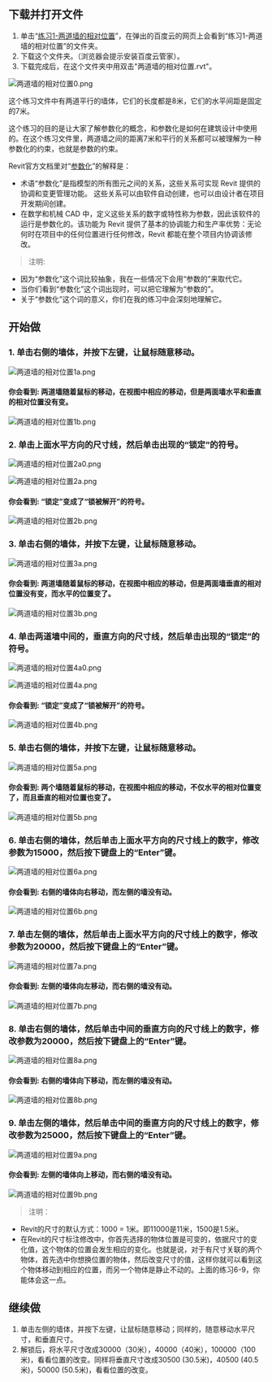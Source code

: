 ## 下载并打开文件

1. 单击“[练习1-两道墙的相对位置](http://pan.baidu.com/s/1dElp7ot)”，在弹出的百度云的网页上会看到“练习1-两道墙的相对位置”的文件夹。
2. 下载这个文件夹。（浏览器会提示安装百度云管家）。
3. 下载完成后，在这个文件夹中用双击"两道墙的相对位置.rvt"。

![两道墙的相对位置0.png](/images/两道墙的相对位置/两道墙的相对位置0.png)

这个练习文件中有两道平行的墙体，它们的长度都是8米，它们的水平间距是固定的7米。

这个练习的目的是让大家了解参数化的概念，和参数化是如何在建筑设计中使用的。在这个练习文件里，两道墙之间的距离7米和平行的关系都可以被理解为一种参数化的约束，也就是参数的约束。

Revit官方文档里对“[参数化](https://knowledge.autodesk.com/support/revit-products/getting-started/caas/CloudHelp/cloudhelp/2014/ENU/Revit/files/GUID-71F2C8EE-2A90-4076-A6C7-702082566DDF-htm.html)”的解释是：

- 术语“参数化”是指模型的所有图元之间的关系，这些关系可实现 Revit 提供的协调和变更管理功能。 这些关系可以由软件自动创建，也可以由设计者在项目开发期间创建。
- 在数学和机械 CAD 中，定义这些关系的数字或特性称为参数，因此该软件的运行是参数化的。该功能为 Revit 提供了基本的协调能力和生产率优势：无论何时在项目中的任何位置进行任何修改，Revit 都能在整个项目内协调该修改。

> 注明:
>  
- 因为“参数化”这个词比较抽象，我在一些情况下会用“参数的”来取代它。
- 当你们看到“参数化”这个词出现时，可以把它理解为“参数的”。
- 关于“参数化”这个词的意义，你们在我的练习中会深刻地理解它。

## 开始做

### 1. 单击右侧的墙体，并按下左键，让鼠标随意移动。

![两道墙的相对位置1a.png](/images/两道墙的相对位置/两道墙的相对位置1a.png)

#### 你会看到: 两道墙随着鼠标的移动，在视图中相应的移动，但是两面墙水平和垂直的相对位置没有变。

![两道墙的相对位置1b.png](/images/两道墙的相对位置/两道墙的相对位置1b.png)

### 2. 单击上面水平方向的尺寸线，然后单击出现的“锁定”的符号。

![两道墙的相对位置2a0.png](/images/两道墙的相对位置/两道墙的相对位置2a0.png)

![两道墙的相对位置2a.png](/images/两道墙的相对位置/两道墙的相对位置2a.png)

#### 你会看到: “锁定”变成了“锁被解开”的符号。

![两道墙的相对位置2b.png](/images/两道墙的相对位置/两道墙的相对位置2b.png)

### 3. 单击右侧的墙体，并按下左键，让鼠标随意移动。
 
![两道墙的相对位置3a.png](/images/两道墙的相对位置/两道墙的相对位置3a.png)

#### 你会看到: 两道墙随着鼠标的移动，在视图中相应的移动，但是两面墙垂直的相对位置没有变，而水平的位置变了。

![两道墙的相对位置3b.png](/images/两道墙的相对位置/两道墙的相对位置3b.png)

### 4. 单击两道墙中间的，垂直方向的尺寸线，然后单击出现的“锁定”的符号。

![两道墙的相对位置4a0.png](/images/两道墙的相对位置/两道墙的相对位置4a0.png)

![两道墙的相对位置4a.png](/images/两道墙的相对位置/两道墙的相对位置4a.png)

#### 你会看到: “锁定”变成了“锁被解开”的符号。

![两道墙的相对位置4b.png](/images/两道墙的相对位置/两道墙的相对位置4b.png)

### 5. 单击右侧的墙体，并按下左键，让鼠标随意移动。

![两道墙的相对位置5a.png](/images/两道墙的相对位置/两道墙的相对位置5a.png)

#### 你会看到: 两个墙随着鼠标的移动，在视图中相应的移动，不仅水平的相对位置变了，而且垂直的相对位置也变了。

![两道墙的相对位置5b.png](/images/两道墙的相对位置/两道墙的相对位置5b.png)

### 6. 单击右侧的墙体，然后单击上面水平方向的尺寸线上的数字，修改参数为15000，然后按下键盘上的“Enter”键。

![两道墙的相对位置6a.png](/images/两道墙的相对位置/两道墙的相对位置6a.png)

#### 你会看到: 右侧的墙体向右移动，而左侧的墙没有动。

![两道墙的相对位置6b.png](/images/两道墙的相对位置/两道墙的相对位置6b.png)

### 7. 单击左侧的墙体，然后单击上面水平方向的尺寸线上的数字，修改参数为20000，然后按下键盘上的“Enter”键。

![两道墙的相对位置7a.png](/images/两道墙的相对位置/两道墙的相对位置7a.png)

#### 你会看到: 左侧的墙体向左移动，而右侧的墙没有动。

![两道墙的相对位置7b.png](/images/两道墙的相对位置/两道墙的相对位置7b.png)

### 8. 单击右侧的墙体，然后单击中间的垂直方向的尺寸线上的数字，修改参数为20000，然后按下键盘上的“Enter”键。

![两道墙的相对位置8a.png](/images/两道墙的相对位置/两道墙的相对位置8a.png)

#### 你会看到: 右侧的墙体向下移动，而左侧的墙没有动。

![两道墙的相对位置8b.png](/images/两道墙的相对位置/两道墙的相对位置8b.png)

### 9. 单击左侧的墙体，然后单击中间的垂直方向的尺寸线上的数字，修改参数为25000，然后按下键盘上的“Enter”键。

![两道墙的相对位置9a.png](/images/两道墙的相对位置/两道墙的相对位置9a.png)

#### 你会看到: 左侧的墙体向上移动，而右侧的墙没有动。

![两道墙的相对位置9b.png](/images/两道墙的相对位置/两道墙的相对位置9b.png)

> 注明：
>
- Revit的尺寸的默认方式：1000 = 1米。即11000是11米，1500是1.5米。
- 在Revit的尺寸标注修改中，你首先选择的物体位置是可变的，依据尺寸的变化值，这个物体的位置会发生相应的变化。也就是说，对于有尺寸关联的两个物体，首先选中你想换位置的物体，然后改变尺寸的值，这样你就可以看到这个物体移动到相应的位置，而另一个物体是静止不动的。上面的练习6-9，你能体会这一点。

## 继续做

1. 单击左侧的墙体，并按下左键，让鼠标随意移动；同样的，随意移动水平尺寸，和垂直尺寸。
2. 解锁后，将水平尺寸改成30000（30米），40000（40米），100000（100米)，看看位置的改变。同样将垂直尺寸改成30500 (30.5米)，40500 (40.5米)，50000 (50.5米)，看看位置的改变。















